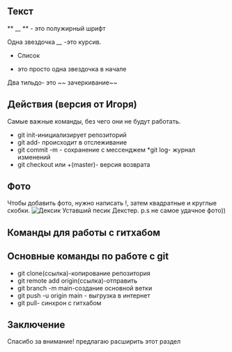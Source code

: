 ## Текст

** __ ** - это полужирный шрифт

Одна звездочка *__* -это курсив.

* Список

* это просто одна звездочка в начале

Два тильдо- это ~~ зачеркивание~~

## Действия (версия от Игоря)

Самые важные команды, без чего они не будут работать.

* git init-инициализирует репозиторий
* git add- происходит в отслеживание
* git commit -m - сохранение с мессенджем
*git log- журнал изменений
* git checkout или +(master)- версия возврата

## Фото

Чтобы добавить фото, нужно написать !, затем квадратные и круглые скобки.
![Дексик](Dec.jpg)
Уставший песик Декстер. 
p.s не самое удачное фото)) 

## Команды для работы с гитхабом

## Основные команды по работе с git

* git clone(ссылка)-копирование репозитория
* git remote add origin(ссылка)-отправить
* git branch -m main-создание основной ветки
* git push -u origin main - выгрузка в интернет
* git pull- синхрон с гитхабом

## Заключение

 Спасибо за внимание! предлагаю расширить этот раздел
